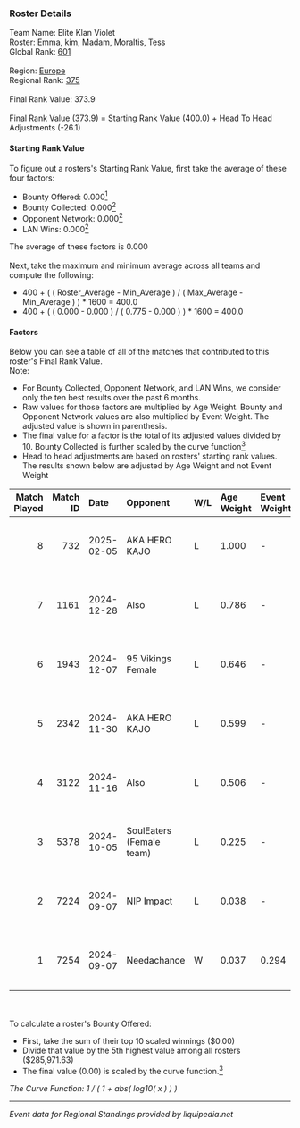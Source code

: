 ### Roster Details<br />
Team Name: Elite Klan Violet<br />
Roster: Emma, kim, Madam, Moraltis, Tess<br />
Global Rank: [601](../../standings_global_2025_02_28.md)<br />
<br />
Region: [Europe]( ../../standings_europe_2025_02_28.md)<br />
Regional Rank: [375]( ../../standings_europe_2025_02_28.md)<br />
<br />
Final Rank Value:  373.9<br />
<br />
Final Rank Value (373.9) = Starting Rank Value (400.0) + Head To Head Adjustments (-26.1)<br />

#### Starting Rank Value<br />
To figure out a rosters's Starting Rank Value, first take the average of these four factors:<br />
- Bounty Offered: 0.000[<sup>1</sup>](#table2)
- Bounty Collected: 0.000[<sup>2</sup>](#table1)
- Opponent Network: 0.000[<sup>2</sup>](#table1)
- LAN Wins: 0.000[<sup>2</sup>](#table1)

The average of these factors is 0.000<br />
<br />
Next, take the maximum and minimum average across all teams and compute the following:<br />
- 400 + ( ( Roster_Average - Min_Average ) / ( Max_Average - Min_Average ) ) * 1600 = 400.0
- 400 + ( ( 0.000 - 0.000 ) / ( 0.775 - 0.000 ) ) * 1600 = 400.0


#### Factors<br />
Below you can see a table of all of the matches that contributed to this roster's Final Rank Value.<br />
Note:<br />

- For Bounty Collected, Opponent Network, and LAN Wins, we consider only the ten best results over the past 6 months.
- Raw values for those factors are multiplied by Age Weight. Bounty and Opponent Network values are also multiplied by Event Weight. The adjusted value is shown in parenthesis.
- The final value for a factor is the total of its adjusted values divided by 10. Bounty Collected is further scaled by the curve function[<sup>3</sup>](#curveFunction)
- Head to head adjustments are based on rosters' starting rank values. The results shown below are adjusted by Age Weight and not Event Weight
<span id="table1"></span><br />


| Match Played | Match ID | Date       | Opponent                 | W/L | Age Weight | Event Weight | Bounty Collected | Opponent Network | LAN Wins  | H2H Adj. | Roster                               |
| -: | -: | :- | :- | :- | :- | :- | :- | :- | :- | -: | :- |
|            8 |      732 | 2025-02-05 | AKA HERO KAJO            | L   | 1.000      | -            | -                | -                | -         |    -3.70 | Emma, kim, Madam, Moraltis, Tess     |
|            7 |     1161 | 2024-12-28 | Also                     | L   | 0.786      | -            | -                | -                | -         |    -4.49 | Emma, kim, Madam, Moraltis, Tess     |
|            6 |     1943 | 2024-12-07 | 95 Vikings Female        | L   | 0.646      | -            | -                | -                | -         |    -9.76 | Emma, kim, Madam, Moraltis, Tess     |
|            5 |     2342 | 2024-11-30 | AKA HERO KAJO            | L   | 0.599      | -            | -                | -                | -         |    -1.89 | Emma, Jodiee, kim, Madam, Moraltis   |
|            4 |     3122 | 2024-11-16 | Also                     | L   | 0.506      | -            | -                | -                | -         |    -3.19 | Lowlita, Madam, Moraltis, oona, Tess |
|            3 |     5378 | 2024-10-05 | SoulEaters (Female team) | L   | 0.225      | -            | -                | -                | -         |    -3.54 | Lowlita, Madam, Moraltis, oona, Tess |
|            2 |     7224 | 2024-09-07 | NIP Impact               | L   | 0.038      | -            | -                | -                | -         |    -0.15 | Lowlita, Madam, Moraltis, oona, Tess |
|            1 |     7254 | 2024-09-07 | Needachance              | W   | 0.037      | 0.294        | 0.000 (0.000)    | 0.034 (0.000)    | 0 (0.000) |     0.59 | Lowlita, Madam, Moraltis, oona, Tess |

<br />
<span id="table2"></span><br />
To calculate a roster's Bounty Offered:<br />

- First, take the sum of their top 10 scaled winnings ($0.00)
- Divide that value by the 5th highest value among all rosters ($285,971.63)
- The final value (0.00) is scaled by the curve function.[<sup>3</sup>](#curveFunction)

<span id="curveFunction"></span>_The Curve Function: 1 / ( 1 + abs( log10( x ) ) )_<br />

---
_Event data for Regional Standings provided by liquipedia.net_<br />
